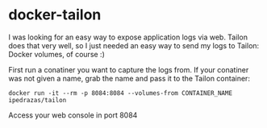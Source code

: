 docker-tailon
=============

I was looking for an easy way to expose application logs via web. Tailon does that very well, so I just needed an easy way to send my logs to Tailon: Docker volumes, of course :)

First run a conatiner you want to capture the logs from. If your conatiner was not given a name, grab the name and pass it to the Tailon container:

```
docker run -it --rm -p 8084:8084 --volumes-from CONTAINER_NAME ipedrazas/tailon
```

Access your web console in port 8084
  
